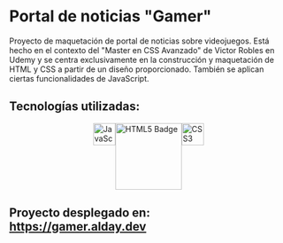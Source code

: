 # Portal de noticias "Gamer"

Proyecto de maquetación de portal de noticias sobre videojuegos. Está hecho en el contexto del "Master en CSS Avanzado" de Victor Robles en Udemy y se centra exclusivamente en la construcción y maquetación de HTML y CSS a partir de un diseño proporcionado. También se aplican ciertas funcionalidades de JavaScript.

## Tecnologías utilizadas:

<div style="display: flex; flex-wrap: wrap; justify-content: center">
    <img src="https://img.shields.io/badge/JavaScript-F7DF1E?style=for-the-badge&logo=javascript&logoColor=white&color=black" alt="JavaScript Badge" style="height: 40px;">
    <img src="https://img.shields.io/badge/HTML5-E34F26?style=for-the-badge&logo=html5&logoColor=white&color=black" alt="HTML5 Badge" style="width: 120px; height: auto;">
    <img src="https://img.shields.io/badge/CSS3-1572B6?style=for-the-badge&logo=css3&logoColor=white&color=black" alt="CSS3 Badge" style="height: 40px;">
</div>

## Proyecto desplegado en: https://gamer.alday.dev